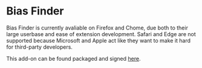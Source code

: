 # Bias Finder

Bias Finder is currently avaliable on Firefox and Chome, due both to their large userbase and ease of extension development. Safari and Edge are not supported because Microsoft and Apple act like they want to make it hard for third-party developers.

This add-on can be found packaged and signed [here](https://addons.mozilla.org/en-US/firefox/addon/bias-finder/).
